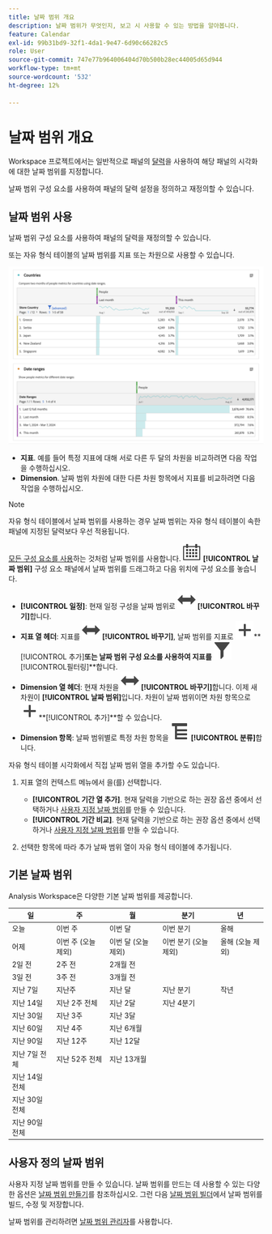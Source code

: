 ```yaml
---
title: 날짜 범위 개요
description: 날짜 범위가 무엇인지, 보고 시 사용할 수 있는 방법을 알아봅니다.
feature: Calendar
exl-id: 99b31bd9-32f1-4da1-9e47-6d90c66282c5
role: User
source-git-commit: 747e77b964006404d70b500b28ec44005d65d944
workflow-type: tm+mt
source-wordcount: '532'
ht-degree: 12%

---
```


# 날짜 범위 개요

Workspace 프로젝트에서는 일반적으로 패널의 [달력](/help/analysis-workspace/c-panels/panels.md#calendar)을 사용하여 해당 패널의 시각화에 대한 날짜 범위를 지정합니다.

날짜 범위 구성 요소를 사용하여 패널의 달력 설정을 정의하고 재정의할 수 있습니다.

<!-- Very old video, should we show it?

+++ View a video illustrating use of calendar and date ranges

>[!VIDEO](https://video.tv.adobe.com/v/24136?format=jpeg)

{{videoaa}}
+++

-->

## 날짜 범위 사용

날짜 범위 구성 요소를 사용하여 패널의 달력을 재정의할 수 있습니다.

또는 자유 형식 테이블의 날짜 범위를 지표 또는 차원으로 사용할 수 있습니다.

![날짜 범위 사용](/help/components/date-ranges/assets/date-ranges-usage.png)

- **지표**. 예를 들어 특정 지표에 대해 서로 다른 두 달의 차원을 비교하려면 다음 작업을 수행하십시오.
- **Dimension**. 날짜 범위 차원에 대한 다른 차원 항목에서 지표를 비교하려면 다음 작업을 수행하십시오.

>[!NOTE]
>
>자유 형식 테이블에서 날짜 범위를 사용하는 경우 날짜 범위는 자유 형식 테이블이 속한 패널에 지정된 달력보다 우선 적용됩니다.
>

[모든 구성 요소를 사용](/help/components/overview.md#analysis-workspace-components)하는 것처럼 날짜 범위를 사용합니다. ![캘린더](/help/assets/icons/Calendar.svg) **[!UICONTROL 날짜 범위]** 구성 요소 패널에서 날짜 범위를 드래그하고 다음 위치에 구성 요소를 놓습니다.

- **[!UICONTROL 일정]**: 현재 일정 구성을 날짜 범위로 ![전환](/help/assets/icons/Switch.svg) **[!UICONTROL 바꾸기]**&#x200B;합니다.
- **지표 열 헤더**: 지표를 ![전환](/help/assets/icons/Switch.svg) **[!UICONTROL 바꾸기]**, 날짜 범위를 지표로 ![추가](/help/assets/icons/Add.svg)**[!UICONTROL 추가&#x200B;]**또는 날짜 범위 구성 요소를 사용하여 지표를 ![필터링](/help/assets/icons/Filter.svg)**[!UICONTROL &#x200B;필터링&#x200B;]**합니다.
- **Dimension 열 헤더**: 현재 차원을 ![전환](/help/assets/icons/Switch.svg) **[!UICONTROL 바꾸기]**&#x200B;합니다. 이제 새 차원이 **[!UICONTROL 날짜 범위]**&#x200B;입니다. 차원이 날짜 범위이면 차원 항목으로 ![추가](/help/assets/icons/Add.svg)**[!UICONTROL 추가&#x200B;]**할 수 있습니다.
- **Dimension 항목**: 날짜 범위별로 특정 차원 항목을 ![분류](/help/assets/icons/Breakdown.svg) **[!UICONTROL 분류]**&#x200B;합니다.

자유 형식 테이블 시각화에서 직접 날짜 범위 열을 추가할 수도 있습니다.

1. 지표 열의 컨텍스트 메뉴에서 을(를) 선택합니다.

   - **[!UICONTROL 기간 열 추가]**. 현재 달력을 기반으로 하는 권장 옵션 중에서 선택하거나 [사용자 지정 날짜 범위](#custom-date-ranges)를 만들 수 있습니다.
   - **[!UICONTROL 기간 비교]**. 현재 달력을 기반으로 하는 권장 옵션 중에서 선택하거나 [사용자 지정 날짜 범위](#custom-date-ranges)를 만들 수 있습니다.

1. 선택한 항목에 따라 추가 날짜 범위 열이 자유 형식 테이블에 추가됩니다.

## 기본 날짜 범위

Analysis Workspace은 다양한 기본 날짜 범위를 제공합니다.


| 일 | 주 | 월 | 분기 | 년 |
|---|---|---|---|---|
| 오늘 | 이번 주 | 이번 달 | 이번 분기 | 올해 |
| 어제 | 이번 주 (오늘 제외) | 이번 달 (오늘 제외) | 이번 분기 (오늘 제외) | 올해 (오늘 제외) |
| 2일 전 | 2주 전 | 2개월 전 |   |  |
| 3일 전 | 3주 전 | 3개월 전 |  | |
| 지난 7일 | 지난주 | 지난 달 | 지난 분기 | 작년 |
| 지난 14일 | 지난 2주 전체 | 지난 2달 | 지난 4분기 | |
| 지난 30일 | 지난 3주 | 지난 3달 | | |
| 지난 60일 | 지난 4주 | 지난 6개월 | | |
| 지난 90일 | 지난 12주 | 지난 12달 | | |
| 지난 7일 전체 | 지난 52주 전체 | 지난 13개월 | | |
| 지난 14일 전체 | | | | |
| 지난 30일 전체 | | | | |
| 지난 90일 전체 | | | | |

<table style="table-layout:fixed">

## 사용자 정의 날짜 범위

사용자 지정 날짜 범위를 만들 수 있습니다. 날짜 범위를 만드는 데 사용할 수 있는 다양한 옵션은 [날짜 범위 만들기](/help/components/date-ranges/create.md)를 참조하십시오. 그런 다음 [날짜 범위 빌더](create.md#date-range-builder)에서 날짜 범위를 빌드, 수정 및 저장합니다.

날짜 범위를 관리하려면 [날짜 범위 관리자](manage.md)를 사용합니다.
